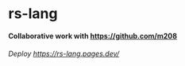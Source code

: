# rs-lang  
#### Collaborative work with https://github.com/m208  

###### Deploy https://rs-lang.pages.dev/  
